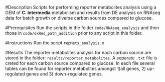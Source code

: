 #Description
Scripts for performing reporter metabolites analysis using a GEM of **C. intermedia** metabolism and results from DE analysis on RNAseq data for batch growth on diverse carbon sources compared to glucose.

#Prerequisites
Run the scripts in the folder `code/RNAseq_analysis`  and then those in  `code/oxRed_path_addition` prior to any script in this folder.

#Instructions
Run the script `repMets_analysis.m`

#Results
The reporter metabolites analysis for each carbon source are stored in the folder: `results/reporter_metabolites`. A separate `.txt` file is creted for each carbon source compared to glucose. In each file several tables can be found for reporter metabolites amongst 1)all genes, 2) up-regulated genes and 3) down-regulated genes.